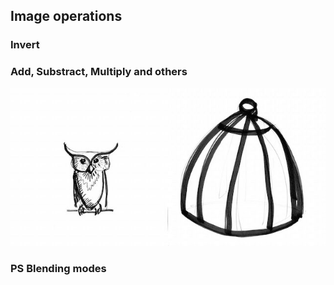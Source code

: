 ## Image operations


### Invert

<div class="codeAndCanvas" data="inv.frag" data-imgs="00.jpg,01.jpg"></div>

### Add, Substract, Multiply and others

![](02.jpg)

<div class="codeAndCanvas" data="operations.frag" data-imgs="00.jpg,01.jpg"></div>

### PS Blending modes

<div class="codeAndCanvas" data="blend.frag" data-imgs="00.jpg,01.jpg"></div>